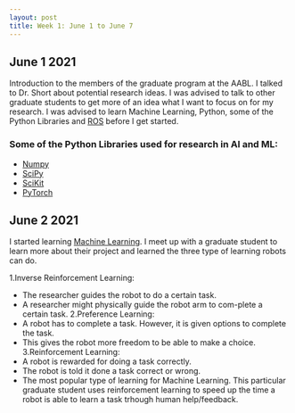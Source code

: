 ```yaml
---
layout: post
title: Week 1: June 1 to June 7
---
```


## June 1 2021 ##

Introduction to the members of the graduate program at the AABL. I talked to Dr. Short about potential research ideas. I was advised to talk to other graduate students to get more of an idea what I want to focus on for my research. I was advised to learn Machine Learning, Python, some of the Python Libraries and [ROS](http://wiki.ros.org/ROS/Tutorials) before I get started.

### Some of the Python Libraries used for research in AI and ML:
* [Numpy](https://numpy.org/learn/)
* [SciPy](https://www.scipy.org/)
* [SciKit](https://scikit-learn.org/stable/)
* [PyTorch](https://pytorch.org/)

## June 2 2021 ##
I started learning [Machine Learning](https://www.coursera.org/learn/machine-learning/home). I meet up with a graduate student to learn more about their project and learned the three type of learning robots can do.

1.Inverse Reinforcement Learning:
  * The researcher guides the robot to do a certain task.
  * A researcher might physically guide the robot arm to com-plete a certain task.
2.Preference Learning:
  * A robot has to complete a task. However, it is given options to complete the task.
  * This gives the robot more freedom to be able to make a choice.
3.Reinforcement Learning:
  * A robot is rewarded for doing a task correctly.
  * The robot is told it done a task correct or wrong.
  * The most popular type of learning for Machine Learning.
This particular graduate student uses reinforcement learning to speed up the time a robot is able to learn a task trhough human help/feedback.
